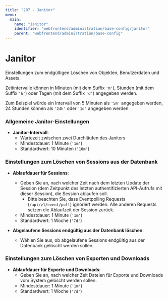 ```yaml
---
title: "207 - Janitor"
menu:
  main:
    name: "Janitor"
    identifier: "webfrontend/administration/base-config/janitor"
    parent: "webfrontend/administration/base-config"
---
```


# Janitor

Einstellungen zum endgültigen Löschen von Objekten, Benutzerdaten und Assets.

Zeitintervalle können in Minuten (mit dem Suffix `'m'`), Stunden (mit dem Suffix `'h'`) oder Tagen (mit dem Suffix `'d'`) angegeben werden.

Zum Beispiel würde ein Intervall von 5 Minuten als `'5m'` angegeben werden, 24 Stunden können als `'24h'` oder `'1d'` angegeben werden.

### Allgemeine Janitor-Einstellungen

* **Janitor-Intervall**:
  * Wartezeit zwischen zwei Durchläufen des Janitors
  * Mindestdauer: 1 Minute (`'1m'`)
  * Standardwert: 10 Minuten (`'10m'`)

### Einstellungen zum Löschen von Sessions aus der Datenbank

* **Ablaufdauer für Sessions**:
  * Geben Sie an, nach welcher Zeit nach dem letzten Update der Session (dem Zeitpunkt des letzten authentifizierten API-Aufrufs mit dieser Session), die Session ablaufen soll.
      * Bitte beachten Sie, dass Eventpolling Requests (`/api/v1/event/poll`) ignoriert werden. Alle anderen Requests setzen die Ablaufzeit der Session zurück.
  * Mindestdauer: 1 Minute (`'1m'`)
  * Standardwert: 1 Woche (`'7d'`)

* **Abgelaufene Sessions endgültig aus der Datenbank löschen**:
  * Wählen Sie aus, ob abgelaufene Sessions endgültig aus der Datenbank gelöscht werden sollen.

### Einstellungen zum Löschen von Exporten und Downloads

* **Ablaufdauer für Exporte und Downloads**:
  * Geben Sie an, nach welcher Zeit Dateien für Exporte und Downloads vom System gelöscht werden sollen.
  * Mindestdauer: 1 Minute (`'1m'`)
  * Standardwert: 1 Woche (`'7d'`)

